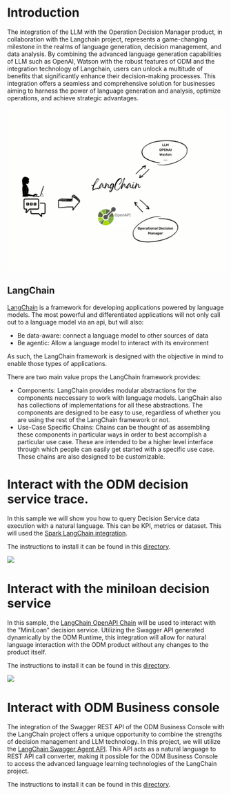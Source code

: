# Introduction
The integration of the LLM with the Operation Decision Manager product, in collaboration with the Langchain project, represents a game-changing milestone in the realms of language generation, decision management, and data analysis. By combining the advanced language generation capabilities of LLM such as OpenAI, Watson with the robust features of ODM and the integration technology of Langchain, users can unlock a multitude of benefits that significantly enhance their decision-making processes. This integration offers a seamless and comprehensive solution for businesses aiming to harness the power of language generation and analysis, optimize operations, and achieve strategic advantages. 


<img src="chat-with-loandecisionservice/images/LangChain.png" width="600px" heigh="400px" />

## LangChain
[LangChain](https://python.langchain.com/en/latest/) is a framework for developing applications powered by language models. The most powerful and differentiated applications will not only call out to a language model via an api, but will also:

  * Be data-aware: connect a language model to other sources of data
  * Be agentic: Allow a language model to interact with its environment

As such, the LangChain framework is designed with the objective in mind to enable those types of applications.

There are two main value props the LangChain framework provides:

   * Components: LangChain provides modular abstractions for the components neccessary to work with language models. LangChain also has collections of implementations for all these abstractions. The components are designed to be easy to use, regardless of whether you are using the rest of the LangChain framework or not.
   * Use-Case Specific Chains: Chains can be thought of as assembling these components in particular ways in order to best accomplish a particular use case. These are intended to be a higher level interface through which people can easily get started with a specific use case. These chains are also designed to be customizable.

# Interact with the ODM decision service trace.

In this sample we will show you how to query Decision Service data execution with a natural language. This can be KPI, metrics or dataset. 
This will used the [Spark LangChain integration](https://python.langchain.com/en/latest/modules/agents/toolkits/examples/spark.html?highlight=spark).

The instructions to install it can be found in this [directory](chat-with-executions-data). 


<img src="chat-with-executions-data/images/data-query.gif"  />


# Interact with the miniloan decision service

In this sample, the [LangChain OpenAPI Chain](https://python.langchain.com/en/latest/modules/chains/examples/api.html) will be used to interact with the "MiniLoan" decision service. Utilizing the Swagger API generated dynamically by the ODM Runtime, this integration will allow for natural language interaction with the ODM product without any changes to the product itself.

The instructions to install it can be found in this [directory](chat-with-loandecisionservice).


<img src="chat-with-loandecisionservice/images/demo_presentation.gif"  />


# Interact with ODM Business console

The integration of the Swagger REST API of the ODM Business Console with the LangChain project offers a unique opportunity to combine the strengths of decision management and LLM technology. In this project, we will utilize the [LangChain Swagger Agent API](https://python.langchain.com/en/latest/modules/agents.html). This API acts as a natural language to REST API call converter, making it possible for the ODM Business Console to access the advanced language learning technologies of the LangChain project.

The instructions to install it can be found in this [directory](chat-with-businessconsole).

